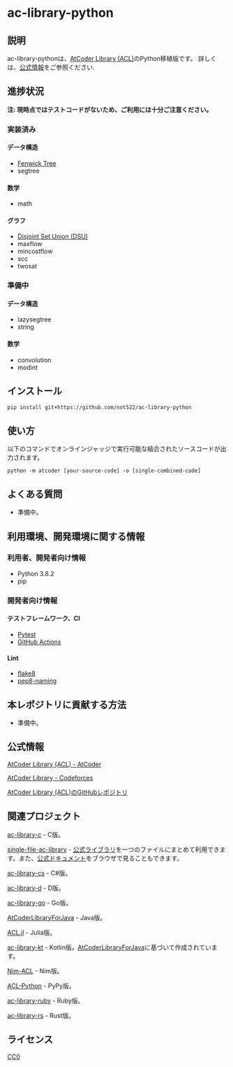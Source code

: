 # ac-library-python

## 説明

ac-library-pythonは、[AtCoder Library (ACL)](https://atcoder.jp/posts/517)のPython移植版です。 詳しくは、[公式情報](#公式情報)をご参照ください.

## 進捗状況

**注: 現時点ではテストコードがないため、ご利用には十分ご注意ください。**

### 実装済み

#### データ構造

+ [Fenwick Tree](https://github.com/atcoder/ac-library/blob/master/document_ja/fenwicktree.md)
+ segtree

#### 数学

+ math

#### グラフ

+ [Disjoint Set Union (DSU)](https://github.com/atcoder/ac-library/blob/master/document_ja/dsu.md)
+ maxflow
+ mincostflow
+ scc
+ twosat

### 準備中

#### データ構造

+ lazysegtree
+ string

#### 数学

+ convolution
+ modint

## インストール

```
pip install git+https://github.com/not522/ac-library-python
```

## 使い方

以下のコマンドでオンラインジャッジで実行可能な結合されたソースコードが出力されます。

```
python -m atcoder [your-source-code] -o [single-combined-code]
```

## よくある質問

+ 準備中。

## 利用環境、開発環境に関する情報

### 利用者、開発者向け情報

+ Python 3.8.2
+ pip

### 開発者向け情報

#### テストフレームワーク、CI

+ [Pytest](https://docs.pytest.org/en/stable/)
+ [GitHub Actions](https://docs.github.com/en/actions/language-and-framework-guides/using-python-with-github-actions)

#### Lint

+ [flake8](https://pypi.org/project/flake8/)
+ [pep8-naming](https://pypi.org/project/pep8-naming/)

## 本レポジトリに貢献する方法

+ 準備中。

## 公式情報

[AtCoder Library (ACL) - AtCoder](https://atcoder.jp/posts/517)

[AtCoder Library - Codeforces](https://codeforces.com/blog/entry/82400)

[AtCoder Library (ACL)のGitHubレポジトリ](https://github.com/atcoder/ac-library)

## 関連プロジェクト

[ac-library-c](https://github.com/siumai1223/ac-library-c) - C版。

[single-file-ac-library](https://github.com/TumoiYorozu/single-file-ac-library) - [公式ライブラリ](https://atcoder.jp/posts/517)を一つのファイルにまとめて利用できます。また、[公式ドキュメント](https://tumoiyorozu.github.io/single-file-ac-library/document_ja/)をブラウザで見ることもできます。

[ac-library-cs](https://github.com/key-moon/ac-library-cs) - C#版。

[ac-library-d](https://github.com/arkark/ac-library-d) - D版。

[ac-library-go](https://github.com/monkukui/ac-library-go) - Go版。

[AtCoderLibraryForJava](https://github.com/NASU41/AtCoderLibraryForJava) - Java版。

[ACL.jl](https://github.com/abap34/ACL.jl) - Julia版。

[ac-library-kt](https://github.com/da-louis/ac-library-kt) - Kotlin版。[AtCoderLibraryForJava](https://github.com/NASU41/AtCoderLibraryForJava)に基づいて作成されています。

[Nim-ACL](https://github.com/zer0-star/Nim-ACL) - Nim版。

[ACL-Python](https://github.com/Mitarushi/ACL-Python) - PyPy版。

[ac-library-ruby](https://github.com/universato/ac-library-rb) - Ruby版。

[ac-library-rs](https://github.com/rust-lang-ja/ac-library-rs) - Rust版。

## ライセンス

[CC0](https://creativecommons.org/share-your-work/public-domain/cc0)
